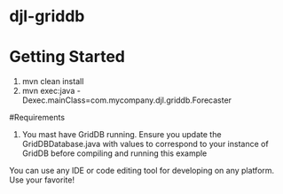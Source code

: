 # djl-griddb
# Getting Started
1. mvn clean install
2. mvn exec:java -Dexec.mainClass=com.mycompany.djl.griddb.Forecaster

#Requirements
1) You mast have GridDB running. Ensure you update the GridDBDatabase.java with values to correspond to your instance of GridDB before compiling and running this example

You can use any IDE or code editing tool for developing on any platform. Use your favorite!

